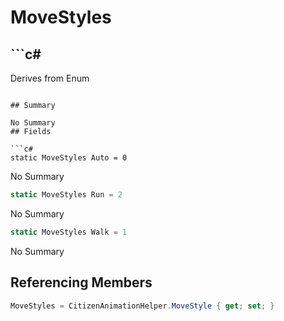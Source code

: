 # MoveStyles

## ```c#
Derives from Enum
```

## Summary

No Summary
## Fields

```c#
static MoveStyles Auto = 0
```
No Summary
```c#
static MoveStyles Run = 2
```
No Summary
```c#
static MoveStyles Walk = 1
```
No Summary
## Referencing Members

```c#
MoveStyles = CitizenAnimationHelper.MoveStyle { get; set; } 
```

